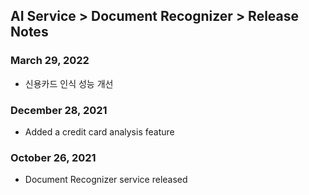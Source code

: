 ## AI Service > Document Recognizer > Release Notes

### March 29, 2022
* 신용카드 인식 성능 개선

### December 28, 2021
* Added a credit card analysis feature

### October 26, 2021
* Document Recognizer service released